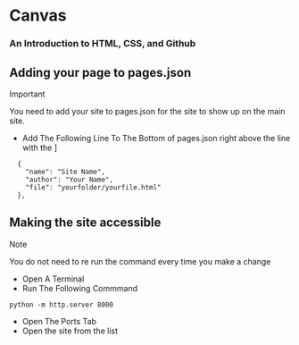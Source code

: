 # Canvas
### An Introduction to HTML, CSS, and Github

## Adding your page to pages.json
> [!IMPORTANT]  
> You need to add your site to pages.json for the site to show up on the main site.
- Add The Following Line To The Bottom of pages.json right above the line with the ]
```
  {
    "name": "Site Name",
    "author": "Your Name",
    "file": "yourfolder/yourfile.html"
  },
```
## Making the site accessible
> [!NOTE]  
> You do not need to re run the command every time you make a change
- Open A Terminal
- Run The Following Commmand
```
python -m http.server 8000
```
- Open The Ports Tab
- Open the site from the list

